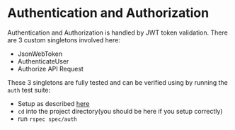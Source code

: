 # Authentication and Authorization
Authentication and Authorization is handled by JWT token validation. There are 3 custom singletons involved here:
* JsonWebToken
* AuthenticateUser
* Authorize API Request

These 3 singletons are fully tested and can be verified using by running the `auth` test suite:
* Setup as described [here](../README.md)
* `cd` into the project directory(you should be here if you setup correctly)
* run `rspec spec/auth`
